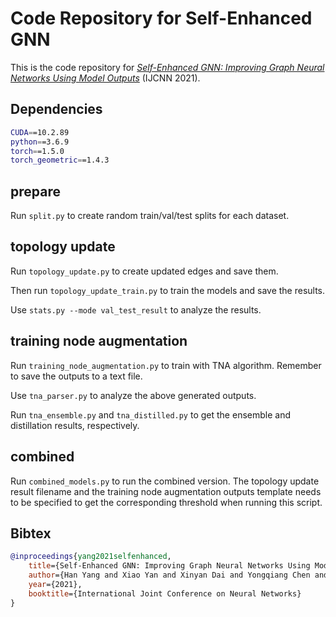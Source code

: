 # Code Repository for Self-Enhanced GNN
This is the code repository for [*Self-Enhanced GNN: Improving Graph Neural Networks Using Model Outputs*](https://arxiv.org/abs/2002.07518) (IJCNN 2021).

## Dependencies

```bash
CUDA==10.2.89
python==3.6.9
torch==1.5.0
torch_geometric==1.4.3
```

## prepare

Run `split.py` to create random train/val/test splits for each dataset.

## topology update

Run `topology_update.py` to create updated edges and save them.

Then run `topology_update_train.py` to train the models and save the results.

Use `stats.py --mode val_test_result` to analyze the results.

## training node augmentation

Run `training_node_augmentation.py` to train with TNA algorithm. Remember to save the outputs to a text file.

Use `tna_parser.py` to analyze the above generated outputs.

Run `tna_ensemble.py` and `tna_distilled.py` to get the ensemble and distillation results, respectively.

## combined

Run `combined_models.py` to run the combined version. The topology update result filename and the training node augmentation outputs template needs to be specified to get the corresponding threshold when running this script.

## Bibtex

```bibtex
@inproceedings{yang2021selfenhanced,
    title={Self-Enhanced GNN: Improving Graph Neural Networks Using Model Outputs}, 
    author={Han Yang and Xiao Yan and Xinyan Dai and Yongqiang Chen and James Cheng},
    year={2021},
    booktitle={International Joint Conference on Neural Networks}
}
```

